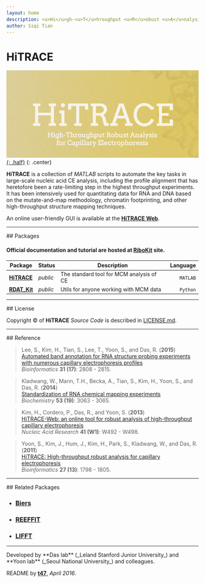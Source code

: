 ```yaml
---
layout: home
description: <u>Hi</u>gh-<u>T</u>hroughput <u>R</u>obust <u>A</u>nalysis for <u>C</u>apillary <u>E</u>lectrophoresis
author: Siqi Tian
---
```


# HiTRACE

[![HiTRACE Logo](/assets/hitrace.png "HiTRACE Logo"){: .half}](http://hitrace.org)
{: .center}

**HiTRACE** is a collection of *MATLAB* scripts to automate the key tasks in large-scale nucleic acid CE analysis, including the profile alignment that has heretofore been a rate-limiting step in the highest throughput experiments. It has been intensively used for quantitating data for RNA and DNA based on the mutate-and-map methodology, chromatin footprinting, and other high-throughput structure mapping techniques.

An online user-friendly GUI is available at the [**HiTRACE Web**](http://hitrace.org/).

<hr/>
## Packages

#### Official documentation and tutorial are hosted at [**RiboKit**](https://ribokit.github.io/) site.

| Package | Status | Description | Language |
| --- | --- | --- | ---: |
| [**HiTRACE**](https://ribokit.github.io/hitrace/) | _public_ | The standard tool for MCM analysis of CE | `MATLAB` |
| [**RDAT_Kit**](https://ribokit.github.io/rdatkit/) | _public_ | Utils for anyone working with MCM data | `Python` |

<hr/>
## License

Copyright &copy; of **HiTRACE** _Source Code_ is described in [LICENSE.md](https://github.com/hitrace/hitrace/blob/master/LICENSE.md).

<hr/>
## Reference

>Lee, S., Kim, H., Tian, S., Lee, T., Yoon, S., and Das, R. (**2015**)<br/>
>[Automated band annotation for RNA structure probing experiments with numerous capillary electrophoresis profiles](http://bioinformatics.oxfordjournals.org/content/31/17/2808.abstract)<br/>
>*Bioinformatics* **31 (17)**: 2808 - 2815.

>Kladwang, W., Mann, T.H., Becka, A., Tian, S., Kim, H., Yoon, S., and Das, R. (**2014**)<br/>
>[Standardization of RNA chemical mapping experiments](http://pubs.acs.org/doi/abs/10.1021/bi5003426)<br/>
>*Biochemistry* **53 (19)**: 3063 - 3065.

>Kim, H., Cordero, P., Das, R., and Yoon, S. (**2013**)<br/>
>[HiTRACE-Web: an online tool for robust analysis of high-throughput capillary electrophoresis](http://nar.oxfordjournals.org/content/41/W1/W492)<br/>
>*Nucleic Acid Research* **41 (W1)**: W492 - W498.

>Yoon, S., Kim, J., Hum, J., Kim, H., Park, S., Kladwang, W., and Das, R. (**2011**)<br/>
>[HiTRACE: High-throughput robust analysis for capillary electrophoresis](http://bioinformatics.oxfordjournals.org/content/27/13/1798)<br/>
>*Bioinformatics* **27 (13)**: 1798 - 1805.

<hr/>
## Related Packages

* ### [**Biers**](https://ribokit.github.io/biers/)

* ### [**REEFFIT**](https://ribokit.github.io/reeffit/)

* ### [**LIFFT**](https://ribokit.github.io/lifft/)

<hr/>
Developed by **Das lab** (_Leland Stanford Junior University_) and **Yoon lab** (_Seoul National University_) and colleagues.

README by [**t47**](http://t47.io/), *April 2016*.